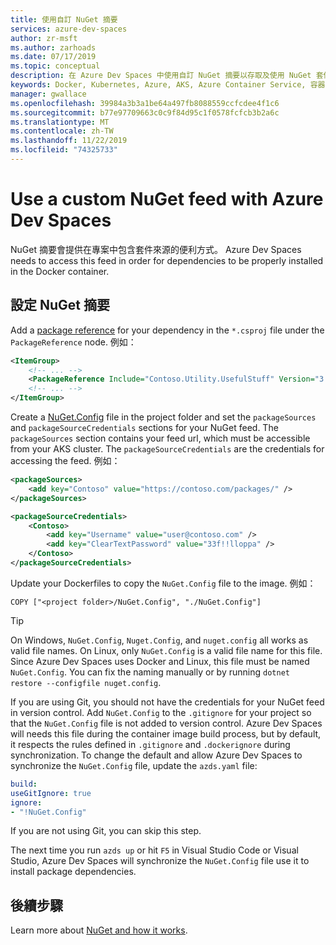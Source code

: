 ```yaml
---
title: 使用自訂 NuGet 摘要
services: azure-dev-spaces
author: zr-msft
ms.author: zarhoads
ms.date: 07/17/2019
ms.topic: conceptual
description: 在 Azure Dev Spaces 中使用自訂 NuGet 摘要以存取及使用 NuGet 套件。
keywords: Docker, Kubernetes, Azure, AKS, Azure Container Service, 容器
manager: gwallace
ms.openlocfilehash: 39984a3b3a1be64a497fb8088559ccfcdee4f1c6
ms.sourcegitcommit: b77e97709663c0c9f84d95c1f0578fcfcb3b2a6c
ms.translationtype: MT
ms.contentlocale: zh-TW
ms.lasthandoff: 11/22/2019
ms.locfileid: "74325733"
---
```

# <a name="use-a-custom-nuget-feed-with-azure-dev-spaces"></a>Use a custom NuGet feed with Azure Dev Spaces

NuGet 摘要會提供在專案中包含套件來源的便利方式。 Azure Dev Spaces needs to access this feed in order for dependencies to be properly installed in the Docker container.

## <a name="set-up-a-nuget-feed"></a>設定 NuGet 摘要

Add a [package reference](https://docs.microsoft.com/nuget/consume-packages/package-references-in-project-files) for your dependency in the `*.csproj` file under the `PackageReference` node. 例如：

```xml
<ItemGroup>
    <!-- ... -->
    <PackageReference Include="Contoso.Utility.UsefulStuff" Version="3.6.0" />
    <!-- ... -->
</ItemGroup>
```

Create a [NuGet.Config](https://docs.microsoft.com/nuget/reference/nuget-config-file) file in the project folder and set the `packageSources` and `packageSourceCredentials` sections for your NuGet feed. The `packageSources` section contains your feed url, which must be accessible from your AKS cluster. The `packageSourceCredentials` are the credentials for accessing the feed. 例如：

```xml
<packageSources>
    <add key="Contoso" value="https://contoso.com/packages/" />
</packageSources>

<packageSourceCredentials>
    <Contoso>
        <add key="Username" value="user@contoso.com" />
        <add key="ClearTextPassword" value="33f!!lloppa" />
    </Contoso>
</packageSourceCredentials>
```

Update your Dockerfiles to copy the `NuGet.Config` file to the image. 例如：

```console
COPY ["<project folder>/NuGet.Config", "./NuGet.Config"]
```

> [!TIP]
> On Windows, `NuGet.Config`, `Nuget.Config`, and `nuget.config` all works as valid file names. On Linux, only `NuGet.Config` is a valid file name for this file. Since Azure Dev Spaces uses Docker and Linux, this file must be named `NuGet.Config`. You can fix the naming manually or by running `dotnet restore --configfile nuget.config`.


If you are using Git, you should not have the credentials for your NuGet feed in version control. Add `NuGet.Config` to the `.gitignore` for your project so that the `NuGet.Config` file is not added to version control. Azure Dev Spaces will needs this file during the container image build process, but by default, it respects the rules defined in `.gitignore` and `.dockerignore` during synchronization. To change the default and allow Azure Dev Spaces to synchronize the `NuGet.Config` file, update the `azds.yaml` file:

```yaml
build:
useGitIgnore: true
ignore:
- "!NuGet.Config"
```

If you are not using Git, you can skip this step.

The next time you run `azds up` or hit `F5` in Visual Studio Code or Visual Studio, Azure Dev Spaces will synchronize the `NuGet.Config` file use it to install package dependencies.

## <a name="next-steps"></a>後續步驟

Learn more about [NuGet and how it works](https://docs.microsoft.com/nuget/what-is-nuget).